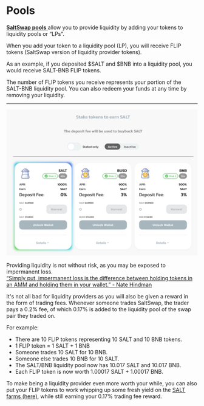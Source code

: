 # Pools

[**SaltSwap pools** ](https://exchange.saltswap.finance/#/pool)allow you to provide liquidity by adding your tokens to liquidity pools or “LPs”.

When you add your token to a liquidity pool \(LP\), you will receive FLIP tokens \(SaltSwap version of liquidity provider tokens\).

As an example, if you deposited $SALT and $BNB into a liquidity pool, you would receive SALT-BNB FLIP tokens.

The number of FLIP tokens you receive represents your portion of the SALT-BNB liquidity pool. You can also redeem your funds at any time by removing your liquidity.

---

![SaltSwap Pools UI](../.gitbook/assets/pools.png)

Providing liquidity is not without risk, as you may be exposed to impermanent loss.  
[“Simply put, impermanent loss is the difference between holding tokens in an AMM and holding them in your wallet.” - Nate Hindman](https://blog.bancor.network/beginners-guide-to-getting-rekt-by-impermanent-loss-7c9510cb2f22)

It's not all bad for liquidity providers as you will also be given a reward in the form of trading fees. Whenever someone trades SaltSwap, the trader pays a 0.2% fee, of which 0.17% is added to the liquidity pool of the swap pair they traded on.

For example:

- There are 10 FLIP tokens representing 10 SALT and 10 BNB tokens.
- 1 FLIP token = 1 SALT + 1 BNB
- Someone trades 10 SALT for 10 BNB.
- Someone else trades 10 BNB for 10 SALT.
- The SALT/BNB liquidity pool now has 10.017 SALT and 10.017 BNB.
- Each FLIP token is now worth 1.00017 SALT + 1.00017 BNB.

To make being a liquidity provider even more worth your while, you can also put your FLIP tokens to work whipping up some fresh yield on the [SALT farms \(here\)](https://www.saltswap.finance/farms), while still earning your 0.17% trading fee reward.
